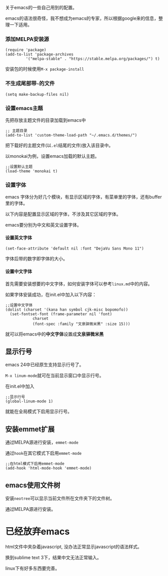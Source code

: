 关于emacs的一些自己用到的配置。

emacs的语法很奇怪，我不想成为emacs的专家，所以根据google来的信息，整理一下适用。

### 添加MELPA安装源

```
(require 'package)
(add-to-list 'package-archives
	     '("melpa-stable" . "https://stable.melpa.org/packages/") t)
```

安装包的时候使用`M-x package-install`

### 不生成尾部带`~`的文件

```
(setq make-backup-files nil)
```

### 设置emacs主题

先把存放主题文件的目录加载到emacs中

```
;; 主题目录
(add-to-list 'custom-theme-load-path "~/.emacs.d/themes/")
```
把下载好的主题文件(以`.el`结尾的文件)放入该目录中。

以monokai为例，设置emacs加载的默认主题。

```
;;设置默认主题
(load-theme 'monokai t)

```

### 设置字体

emacs 字体分为好几个模块，有显示区域的字体，有菜单里的字体，还有buffer里的字体。

以下内容是配置显示区域的字体，不涉及其它区域的字体。

emacs要分别为中文和英文设置字体。

#### 设置英文字体

```
(set-face-attribute 'default nil :font "DejaVu Sans Mono 11")
```

字体后带的数字即字体的大小。

#### 设置中文字体

首先需要安装想要的中文字体，如何安装字体可以参考`linux.md`中的内容。

如果字体安装成功，在init.el中加入以下内容：

```
;;设置中文字体
(dolist (charset '(kana han symbol cjk-misc bopomofo))
  (set-fontset-font (frame-parameter nil 'font)
		    charset
		    (font-spec :family "文泉驿微米黑" :size 15)))
```

就可以将emacs中的**中文字体**设置成**文泉驿微米黑**

## 显示行号

emacs 24中已经原生支持显示行号了。

`M-x linum-mode`就可在当前显示窗口中显示行号。

在init.el中加入

```
;;显示行号
(global-linum-mode 1)
```

就能在全局模式下启用显示行号。

## 安装emmet扩展

通过MELPA源进行安装，`emmet-mode`

通过`hook`在其它模式下启用`emmet-mode`

```
;;在html模式下启用emmet-mode
(add-hook 'html-mode-hook 'emmet-mode)
```

## emacs使用文件树

安装`neotree`可以显示当前文件所在文件夹下的文件树。

通过MELPA源进行安装。

# 已经放弃emacs

html文件中夹杂着javascript, 没办法正常显示javascript的语法样式。

换到sublime text 3下，结果中文无法正常输入。

linux下有好多东西要完善。